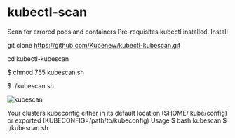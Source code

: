 # kubectl-scan
Scan for errored pods  and containers
Pre-requisites
kubectl installed.
Install 

git clone https://github.com/Kubenew/kubectl-kubescan.git

cd kubectl-kubescan

$ chmod 755 kubescan.sh

 $ ./kubescan.sh
 
 
 ![kubescan](https://user-images.githubusercontent.com/90440279/148094639-4f05f050-5ed2-40dc-b3fc-91e6a4957e9b.png)

Your clusters kubeconfig either in its default location ($HOME/.kube/config) or exported (KUBECONFIG=/path/to/kubeconfig)
Usage
$ bash kubescan $ ./kubescan.sh
